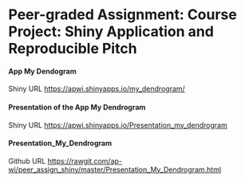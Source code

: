 ﻿# Peer-graded Assignment: Course Project: Shiny Application and Reproducible Pitch

#### App My Dendogram 
Shiny URL https://apwi.shinyapps.io/my_dendrogram/

#### Presentation of the App My Dendrogram 
Shiny URL https://apwi.shinyapps.io/Presentation_my_dendrogram

#### Presentation_My_Dendrogram
Github URL https://rawgit.com/ap-wi/peer_assign_shiny/master/Presentation_My_Dendrogram.html
